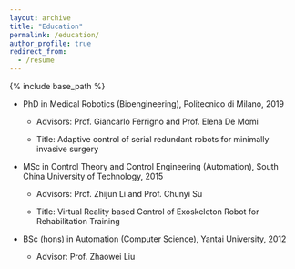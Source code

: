```yaml
---
layout: archive
title: "Education"
permalink: /education/
author_profile: true
redirect_from:
  - /resume
---
```


{% include base_path %}



* PhD in Medical Robotics (Bioengineering), Politecnico di Milano, 2019
  
    * Advisors: Prof. Giancarlo Ferrigno and Prof. Elena De Momi
    
    * Title: Adaptive control of serial redundant robots for minimally invasive surgery
    
* MSc in Control Theory and Control Engineering (Automation), South China University of Technology, 2015

    * Advisors: Prof. Zhijun Li and Prof. Chunyi Su
    
    * Title: Virtual Reality based Control of Exoskeleton Robot for Rehabilitation Training
    
* BSc (hons) in Automation (Computer Science), Yantai University, 2012
 
    * Advisor: Prof. Zhaowei Liu


